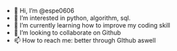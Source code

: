 - 👋 Hi, I’m @espe0606
- 👀 I’m interested in python, algorithm, sql.
- 🌱 I’m currently learning how to improve my coding skill
- 💞️ I’m looking to collaborate on Github
- 📫 How to reach me: better through GIthub aswell

<!---
espe0606/espe0606 is a ✨ special ✨ repository because its `README.md` (this file) appears on your GitHub profile.
You can click the Preview link to take a look at your changes.
--->
